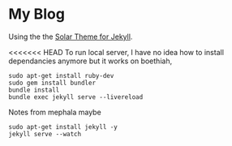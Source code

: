 My Blog
======================

Using the the [Solar Theme for Jekyll](https://github.com/mattvh/solar-theme-jekyll).

<<<<<<< HEAD
To run local server, I have no idea how to install dependancies anymore but it works on boethiah,
```
sudo apt-get install ruby-dev
sudo gem install bundler
bundle install
bundle exec jekyll serve --livereload
```
Notes from mephala maybe
```
sudo apt-get install jekyll -y
jekyll serve --watch
```
